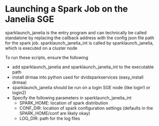 # Launching a Spark Job on the Janelia SGE

sparklaunch_janelia is the entry program and can technically be called standalone by
replacing the callback address with the config json file path for the spark job.
sparklaunch_janelia_int is called by sparklaunch_janelia, which is executed on a cluster node

To run these scripts, ensure the following

* add sparklaunch_janelia  and sparklaunch_janelia_int to the executable path
* install drmaa into python used for dvidsparkservices (easy_install drmaa)
* sparklaunch_janelia should be run on a login SGE node (like login1 or login2)
* Specify the following parameters in sparklaunch_janelia_int
    * SPARK_HOME: location of spark distribution
    * CONF_DIR: location of spark configuration settings (defaults in the SPARK_HOME/conf are likely okay)
    * LOG_DIR: path for the log files
